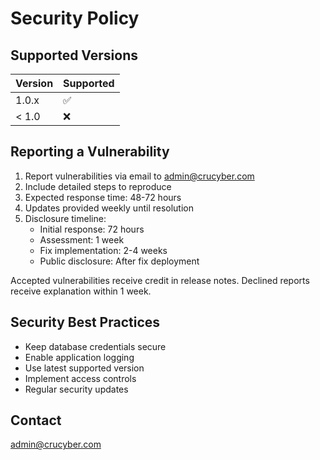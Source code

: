 # Security Policy

## Supported Versions

| Version | Supported          |
| ------- | ------------------ |
| 1.0.x   | :white_check_mark: |
| < 1.0   | :x:                |

## Reporting a Vulnerability

1. Report vulnerabilities via email to admin@crucyber.com
2. Include detailed steps to reproduce
3. Expected response time: 48-72 hours
4. Updates provided weekly until resolution
5. Disclosure timeline:
   - Initial response: 72 hours
   - Assessment: 1 week
   - Fix implementation: 2-4 weeks
   - Public disclosure: After fix deployment

Accepted vulnerabilities receive credit in release notes. Declined reports receive explanation within 1 week.

## Security Best Practices

- Keep database credentials secure
- Enable application logging
- Use latest supported version
- Implement access controls
- Regular security updates

## Contact

admin@crucyber.com
